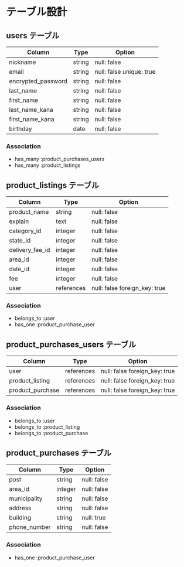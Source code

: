 # テーブル設計

## users テーブル

| Column             | Type    | Option                   |
| ------------------ | ------- | ------------------------ |
| nickname           | string  | null: false              |
| email              | string  | null: false unique: true |
| encrypted_password | string  | null: false              |
| last_name          | string  | null: false              |
| first_name         | string  | null: false              |
| last_name_kana     | string  | null: false              |
| first_name_kana    | string  | null: false              |
| birthday           | date    | null: false              |

### Association

- has_many :product_purchases_users
- has_many :product_listings

## product_listings テーブル

| Column          | Type       | Option                       |
| --------------- | ---------- | ---------------------------- |
| product_name    | string     | null: false                  |
| explain         | text       | null: false                  |
| category_id     | integer    | null: false                  |
| state_id        | integer    | null: false                  |
| delivery_fee_id | integer    | null: false                  |
| area_id         | integer    | null: false                  |
| date_id         | integer    | null: false                  |
| fee             | integer    | null: false                  |
| user            | references | null: false foreign_key: true|

### Association

- belongs_to :user
- has_one    :product_purchase_user

## product_purchases_users テーブル
| Column           | Type       | Option                        |
| ---------------- | ---------- | ----------------------------- |
| user             | references | null: false foreign_key: true |
| product_listing  | references | null: false foreign_key: true |
| product_purchase | references | null: false foreign_key: true |

### Association

- belongs_to :user
- belongs_to :product_listing
- belongs_to :product_purchase

## product_purchases テーブル
| Column          | Type       | Option                        |
| --------------- | ---------- | ----------------------------- |
| post            | string     | null: false                   |
| area_id         | integer    | null: false                   |
| municipality    | string     | null: false                   |
| address         | string     | null: false                   |
| building        | string     | null: true                    |
| phone_number    | string     | null: false                   |


### Association

- has_one :product_purchase_user